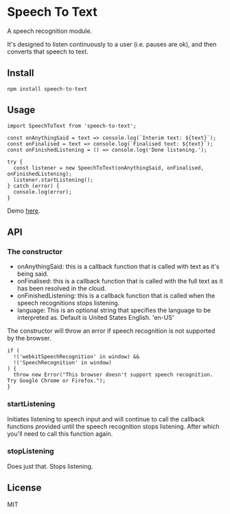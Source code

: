 # Speech To Text

A speech recognition module.

It's designed to listen continuously to a user (i.e. pauses are ok), and then
converts that speech to text.

## Install

`npm install speech-to-text`

## Usage

```
import SpeechToText from 'speech-to-text';

const onAnythingSaid = text => console.log(`Interim text: ${text}`);
const onFinalised = text => console.log(`Finalised text: ${text}`);
const onFinishedListening = () => console.log('Done listening.');

try {
  const listener = new SpeechToText(onAnythingSaid, onFinalised, onFinishedListening);
  listener.startListening();
} catch (error) {
  console.log(error);
}
```

Demo [here](http://apps.golightlyplus.com/speech-to-text-demo/).

## API

### The constructor

- onAnythingSaid: this is a callback function that is called with text as it's
  being said.
- onFinalised: this is a callback function that is called with the full text as
  it has been resolved in the cloud.
- onFinishedListening: this is a callback function that is called when the
  speech recognitions stops listening.
- language: This is an optional string that specifies the language to be
  interpreted as. Default is United States English. 'en-US'

The constructor will throw an error if speech recognition is not supported by
the browser.

```
if (
  !('webkitSpeechRecognition' in window) &&
  !('SpeechRecognition' in window)
) {
  throw new Error("This browser doesn't support speech recognition. Try Google Chrome or Firefox.");
}
```

### startListening

Initiates listening to speech input and will continue to call the callback
functions provided until the speech recognition stops listening. After which
you'll need to call this function again.

### stopListening

Does just that. Stops listening.

## License

MIT
